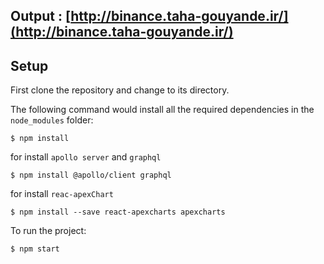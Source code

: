 ## Output : [http://binance.taha-gouyande.ir/](http://binance.taha-gouyande.ir/)
## Setup
First clone the repository and change to its directory.

The following command would install all the required dependencies in the ```node_modules``` folder:
```
$ npm install
```
for install ```apollo server``` and ```graphql```
```
$ npm install @apollo/client graphql
```

for install ```reac-apexChart```
```
$ npm install --save react-apexcharts apexcharts
```

To run the project:
```
$ npm start
```
